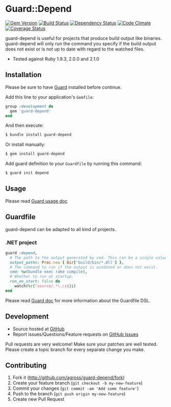 # Guard::Depend

[![Gem Version](https://badge.fury.io/rb/guard-depend.png)](http://badge.fury.io/rb/guard-depend) [![Build Status](https://travis-ci.org/agross/guard-depend.png?branch=master)](https://travis-ci.org/agross/guard-depend) [![Dependency Status](https://gemnasium.com/agross/guard-depend.png)](https://gemnasium.com/agross/guard-depend) [![Code Climate](https://codeclimate.com/github/agross/guard-depend.png)](https://codeclimate.com/github/agross/guard-depend) [![Coverage Status](https://coveralls.io/repos/agross/guard-depend/badge.png)](https://coveralls.io/r/agross/guard-depend)

guard-depend is useful for projects that produce build output like binaries. guard-depend will only run the command you specify if the build output does not exist or is not up to date with regard to the watched files.

* Tested against Ruby 1.9.3, 2.0.0 and 2.1.0

## Installation

Please be sure to have [Guard](https://github.com/guard/guard) installed before continue.

Add this line to your application's `Gemfile`:

```ruby
group :development do
  gem 'guard-depend'
end
```

And then execute:

```bash
$ bundle install guard-depend
```

Or install manually:

```bash
$ gem install guard-depend
```

Add guard definition to your `Guardfile` by running this command:

```bash
$ guard init depend
```

## Usage

Please read [Guard usage doc](https://github.com/guard/guard#readme)

## Guardfile

guard-depend can be adapted to all kind of projects.

### .NET project

```ruby
guard :depend,
  # The path to the output generated by cmd. This can be a single value, an array or a callable returning any of both.
  output_paths: Proc.new { Dir['build/bin/*.dll'] },
  # The command to run if the output is outdated or does not exist.
  cmd: %w(bundle exec rake compile),
  # Whether to run at startup.
  run_on_start: false do
    watch(%r{^source/.*\.cs$}i)
end
```

Please read [Guard doc](https://github.com/guard/guard#readme) for more information about the Guardfile DSL.

## Development

* Source hosted at [GitHub](https://github.com/agross/guard-depend)
* Report issues/Questions/Feature requests on [GitHub Issues](https://github.com/agross/guard-depend/issues)

Pull requests are very welcome! Make sure your patches are well tested. Please create a topic branch for every separate change you make.

## Contributing

1. Fork it (http://github.com/agross/guard-depend/fork)
2. Create your feature branch (`git checkout -b my-new-feature`)
3. Commit your changes (`git commit -am 'Add some feature'`)
4. Push to the branch (`git push origin my-new-feature`)
5. Create new Pull Request
